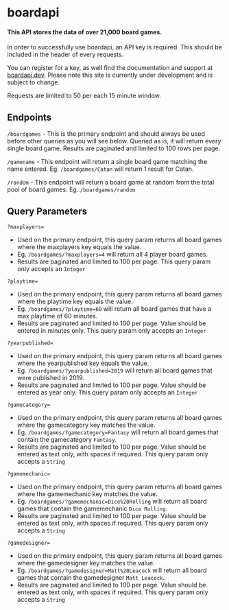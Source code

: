 # boardapi

#### This API stores the data of over 21,000 board games.

In order to successfully use boardapi, an API key is required. This should be included in the header of every requests.

You can register for a key, as well find the documentation and support at [boardapi.dev](https://boardapi.kormir.dev/). Please note this site is currently under development and is subject to change.

Requests are limited to 50 per each 15 minute window.

## Endpoints

`/boardgames` - This is the primary endpoint and should always be used before other queries as you will see below. Queried as is, it will return every single board game. Results are paginated and limited to 100 rows per page.

`/gamename` - This endpoint will return a single board game matching the name entered. Eg. `/boardgames/Catan` will return 1 result for Catan.

`/random` - This endpoint will return a board game at random from the total pool of board games. Eg. `/boardgames/random`

## Query Parameters

`?maxplayers=`

- Used on the primary endpoint, this query param returns all board games where the maxplayers key equals the value.
- Eg. `/boardgames/?maxplayers=4` will return all 4 player board games.
- Results are paginated and limited to 100 per page. This query param only accepts an `Integer`

`?playtime=`

- Used on the primary endpoint, this query param returns all board games where the playtime key equals the value.
- Eg. `/boardgames/?playtime=60` will return all board games that have a max playtime of 60 minutes.
- Results are paginated and limited to 100 per page. Value should be entered in minutes only. This query param only accepts an `Integer`

`?yearpublished=`

- Used on the primary endpoint, this query param returns all board games where the yearpublished key equals the value.
- Eg. `/boardgames/?yearpublished=2019` will return all board games that were published in 2019.
- Results are paginated and limited to 100 per page. Value should be entered as year only. This query param only accepts an `Integer`

`?gamecategory=`

- Used on the primary endpoint, this query param returns all board games where the gamecategory key matches the value.
- Eg. `/boardgames/?gamecategory=Fantasy` will return all board games that contain the gamecategory `Fantasy`.
- Results are paginated and limited to 100 per page. Value should be entered as text only, with spaces if required. This query param only accepts a `String`

`?gamemechanic=`

- Used on the primary endpoint, this query param returns all board games where the gamemechanic key matches the value.
- Eg. `/boardgames/?gamemechanic=Dice%20Rolling` will return all board games that contain the gamemechanic `Dice Rolling`.
- Results are paginated and limited to 100 per page. Value should be entered as text only, with spaces if required. This query param only accepts a `String`

`?gamedesigner=`

- Used on the primary endpoint, this query param returns all board games where the gamedesigner key matches the value.
- Eg. `/boardgames/?gamedesigner=Matt%20Leacock` will return all board games that contain the gamedesigner `Matt Leacock`.
- Results are paginated and limited to 100 per page. Value should be entered as text only, with spaces if required. This query param only accepts a `String`
